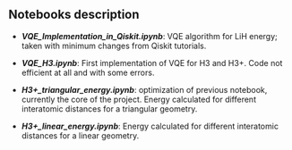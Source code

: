 ## Notebooks description

* ***VQE_Implementation_in_Qiskit.ipynb***: VQE algorithm for LiH energy; taken with minimum changes from Qiskit tutorials.

* ***VQE_H3.ipynb***: First implementation of VQE for H3 and H3+. Code not efficient at all and with some errors.

* ***H3+_triangular_energy.ipynb***: optimization of previous notebook, currently the core of the project. Energy calculated for different interatomic distances for a triangular geometry.

* ***H3+_linear_energy.ipynb***: Energy calculated for different interatomic distances for a linear geometry.